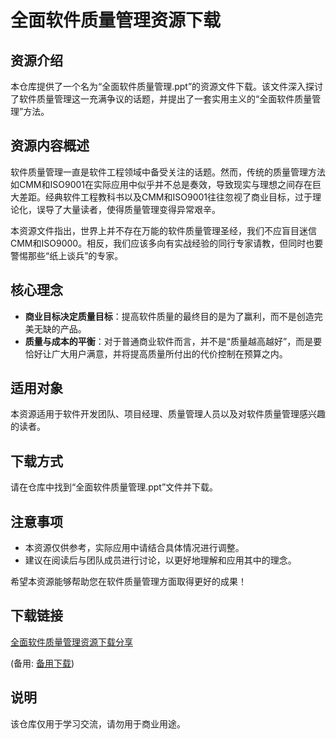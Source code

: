 # 全面软件质量管理资源下载

## 资源介绍

本仓库提供了一个名为“全面软件质量管理.ppt”的资源文件下载。该文件深入探讨了软件质量管理这一充满争议的话题，并提出了一套实用主义的“全面软件质量管理”方法。

## 资源内容概述

软件质量管理一直是软件工程领域中备受关注的话题。然而，传统的质量管理方法如CMM和ISO9001在实际应用中似乎并不总是奏效，导致现实与理想之间存在巨大差距。经典软件工程教科书以及CMM和ISO9001往往忽视了商业目标，过于理论化，误导了大量读者，使得质量管理变得异常艰辛。

本资源文件指出，世界上并不存在万能的软件质量管理圣经，我们不应盲目迷信CMM和ISO9000。相反，我们应该多向有实战经验的同行专家请教，但同时也要警惕那些“纸上谈兵”的专家。

## 核心理念

- **商业目标决定质量目标**：提高软件质量的最终目的是为了赢利，而不是创造完美无缺的产品。
- **质量与成本的平衡**：对于普通商业软件而言，并不是“质量越高越好”，而是要恰好让广大用户满意，并将提高质量所付出的代价控制在预算之内。

## 适用对象

本资源适用于软件开发团队、项目经理、质量管理人员以及对软件质量管理感兴趣的读者。

## 下载方式

请在仓库中找到“全面软件质量管理.ppt”文件并下载。

## 注意事项

- 本资源仅供参考，实际应用中请结合具体情况进行调整。
- 建议在阅读后与团队成员进行讨论，以更好地理解和应用其中的理念。

希望本资源能够帮助您在软件质量管理方面取得更好的成果！

## 下载链接
[全面软件质量管理资源下载分享](https://pan.quark.cn/s/ddbf56bc5108) 

(备用: [备用下载](https://pan.baidu.com/s/1lYuEvDzK_bLtVfgnzT9z8g?pwd=1234))

## 说明

该仓库仅用于学习交流，请勿用于商业用途。
